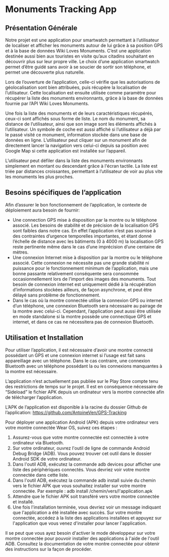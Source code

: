 # Monuments Tracking App

## Présentation Générale

Notre projet est une application pour smartwatch permettant à l’utilisateur de localiser et afficher les monuments autour de lui grâce à sa position GPS et à la base de données Wiki Loves Monuments. C’est une application destinée aussi bien aux touristes en visite qu’aux citadins souhaitant en découvrir plus sur leur propre ville. Le choix d’une application smartwatch permet d’être guidé sans avoir à se soucier de sortir son téléphone, et permet une découverte plus naturelle.

Lors de l’ouverture de l’application, celle-ci vérifie que les autorisations de géolocalisation sont bien attribuées, puis récupère la localisation de l’utilisateur. Cette localisation est ensuite utilisée comme paramètre pour récupérer la liste des monuments environnants, grâce à la base de données fournie par l’API Wiki Loves Monuments.

Une fois la liste des monuments et de leurs caractéristiques récupérés, ceux-ci sont affichés sous forme de liste.
Le nom du monument, sa distance de l’utilisateur, ainsi que son image sont les éléments affichés à l’utilisateur. Un symbole de coche est aussi affiché si l’utilisateur a déjà par le passé visité ce monument, information stockée dans une base de données en ligne.
L’utilisateur peut cliquer sur un monument afin de directement lancer la navigation vers celui-ci depuis sa position avec Google Map si cette application est installée sur l’appareil.

L’utilisateur peut défiler dans la liste des monuments environnants simplement en montant ou descendant grâce à l'écran tactile. La liste est triée par distances croissantes, permettant à l’utilisateur de voir au plus vite les monuments les plus proches.

## Besoins spécifiques de l’application

Afin d’assurer le bon fonctionnement de l’application, le contexte de déploiement aura besoin de fournir:
- Une connection GPS mise à disposition par la montre ou le téléphone associé. Les besoins de stabilité et de précision de la localisation GPS sont faibles dans notre cas. En effet l’application n’est pas soumise à des contraintes d’urgence temporelles importantes, et étant donné l’échelle de distance avec les bâtiments (0 à 4000 m) la localisation GPS reste pertinente même dans le cas d’une imprécision d’une centaine de mètres.
- Une connexion Internet mise à disposition par la montre ou le téléphone associé. Cette connexion ne nécessite pas une grande stabilité ni puissance pour le fonctionnement minimum de l’application, mais une bonne passante relativement conséquente sera consommée occasionnellement lors de l’import des images des monuments. Tout besoin de connexion internet est uniquement dédié à la récupération d’informations stockées ailleurs, de façon asynchrone, et peut être délayé sans problème de fonctionnement.
- Dans le cas où la montre connectée utilise la connexion GPS ou internet d’un téléphone, une connexion Bluetooth sera nécessaire au pairage de la montre avec celui-ci. Cependant, l’application peut aussi être utilisée en mode standalone si la montre possède une connectique GPS et internet, et dans ce cas ne nécessitera pas de connexion Bluetooth.

## Utilisation et Installation
Pour utiliser l’application, il est nécessaire d’avoir une montre connecté possédant un GPS et une connexion internet si l’usage est fait sans appareillage avec un téléphone. Dans le cas contraire, une connexion Bluetooth avec un téléphone possédant la ou les connexions manquantes à la montre est nécessaire.

L’application n’est actuellement pas publiée sur le Play Store compte tenu des restrictions de temps sur le projet. Il est en conséquence nécessaire de “Sideload” le fichier APK depuis un ordinateur vers la montre connectée afin de télécharger l’application.

L’APK de l’application est disponible à la racine du dossier Github de l’application: https://github.com/AntoineVen/GPS-Tracking

Pour déployer une application Android (APK) depuis votre ordinateur vers votre montre connectée Wear OS, suivez ces étapes :
1. Assurez-vous que votre montre connectée est connectée à votre ordinateur via Bluetooth.
2. Sur votre ordinateur, ouvrez l'outil de ligne de commande Android Debug Bridge (ADB). Vous pouvez trouver cet outil dans le dossier Android SDK de votre ordinateur.
3. Dans l'outil ADB, exécutez la commande adb devices pour afficher une liste des périphériques connectés. Vous devriez voir votre montre connectée dans cette liste.
4. Dans l'outil ADB, exécutez la commande adb install suivie du chemin vers le fichier APK que vous souhaitez installer sur votre montre connectée. Par exemple : adb install /chemin/vers/l'application.apk
5. Attendre que le fichier APK soit transféré vers votre montre connectée et installé.
6. Une fois l'installation terminée, vous devriez voir un message indiquant que l'application a été installée avec succès. Sur votre montre connectée, accédez à la liste des applications installées et appuyez sur l'application que vous venez d'installer pour lancer l'application.

Il se peut que vous ayez besoin d'activer le mode développeur sur votre montre connectée pour pouvoir installer des applications à l'aide de l'outil ADB. Consultez la documentation de votre montre connectée pour obtenir des instructions sur la façon de procéder.
